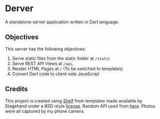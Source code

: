 # Derver

A standalone server application written in Dart language.

## Objectives

This server has the following objectives:

1. Serve static files from the static folder at `/static`
2. Serve REST API Views at `/api`,
3. Render HTML Pages at `/` (To be switched to templates)
4. Convert Dart code to client-side JavaScript

## Credits

This project is created using [Shelf](https://pub.dev/packages/shelf) from
templates made available by Stagehand under a BSD-style
[license](https://github.com/dart-lang/stagehand/blob/master/LICENSE).
Random API used from [here](https://jsonplaceholder.typicode.com/users).
Photos were all captured by my phone camera.
